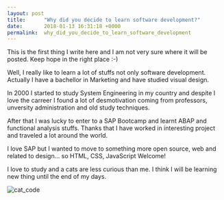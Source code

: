 ```yaml
---
layout: post
title:      "Why did you decide to learn software development?"
date:       2018-01-13 16:31:18 +0000
permalink:  why_did_you_decide_to_learn_software_development
---
```



This is the first thing I write here and I am not very sure where it will be posted. Keep hope in the right place :-)

Well,  I really like to learn a lot of stuffs not only software development. Actually I have a bachellor in Marketing and have studied visual design. 

In 2000 I started to study System Engineering in my country and despite I love the carreer I found a lot of desmotivation coming from professors, unversity administration and old study techniques.

After that I was lucky to enter to a SAP Bootcamp and learnt ABAP and functional analysis stuffs. Thanks that I have worked in interesting project and traveled a lot around the world.

I love SAP but I wanted to move to something more open source, web and related to design... so HTML, CSS, JavaScript Welcome! 

 I love to study and a cats are less curious than me. I think I will be learning new thing until the end of my days.
 
 

 ![cat_code](http://www.lauratravin.com/learnco/cat-learn-to-code.jpg)







